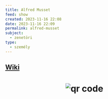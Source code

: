 ```yaml
---
title: Alfred Musset
feed: show
created: 2023-11-16 22:08
date: 2023-11-16 22:09
permalink: alfred-musset
subject:
  - zenetöri
type:
  - személy
---
```

## [Wiki](https://www.wikiwand.com/hu/Alfred_de_Musset)


# <p style="text-align: center;"><img src="https://chart.googleapis.com/chart?cht=qr&chl=https://notes.andrasdenes.com/alfred-musset&chs=180x180&choe=UTF-8&chld=L|2" alt="qr code"></p>

